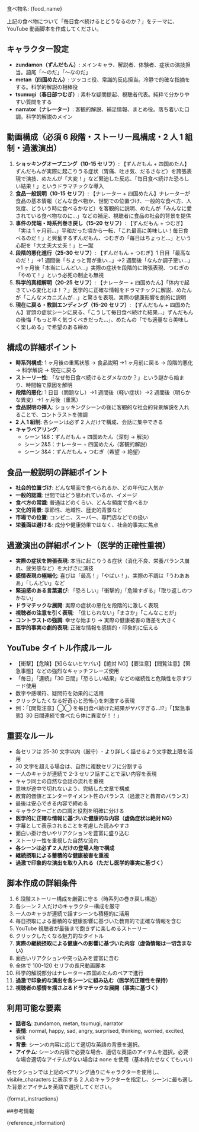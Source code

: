 食べ物名: {food_name}

上記の食べ物について「毎日食べ続けるとどうなるのか？」をテーマに、YouTube 動画脚本を作成してください。

## キャラクター設定

- **zundamon（ずんだもん）**: メインキャラ、解説者、体験者、症状の演技担当。語尾「〜のだ」「〜なのだ」
- **metan（四国めたん）**: ツッコミ役、常識的反応担当。冷静で的確な指摘をする。科学的解説の相棒役
- **tsumugi（春日部つむぎ）**: 素朴な疑問提起、視聴者代表。純粋で分かりやすい質問をする
- **narrator（ナレーター）**: 客観的解説、補足情報、まとめ役。落ち着いた口調。科学的解説のメイン

## 動画構成（必須 6 段階・ストーリー風構成・2 人 1 組制・過激演出）

1. **ショッキングオープニング（10-15 セリフ）**: 【ずんだもん + 四国めたん】ずんだもんが実際に起こりうる症状（胃痛、吐き気、だるさなど）を誇張表現で演技、めたんが「大変！」など緊迫した反応、「毎日食べ続けた恐ろしい結果！」というドラマチックな導入
2. **食品一般説明（10-15 セリフ）**: 【ナレーター + 四国めたん】ナレーターが食品の基本情報（どんな食べ物か、世間での位置づけ、一般的な食べ方、人気度、どういう時に食べるかなど）を客観的に説明、めたんが「みんなに愛されている食べ物なのに…」などの補足、視聴者に食品の社会的背景を提供
3. **事件の発端・時系列巻き戻し（15-20 セリフ）**: 【ずんだもん + つむぎ】「実は 1 ヶ月前…」平和だった頃から一転、「これ最高に美味しい！毎日食べるのだ！」と興奮するずんだもん、つむぎの「毎日はちょっと…」という心配を「大丈夫大丈夫！」と一蹴
4. **段階的悪化進行（25-30 セリフ）**: 【ずんだもん + つむぎ】1 日目「最高なのだ！」→1 週間後「ちょっと胃が重い…」→2 週間後「なんか調子悪い…」→1 ヶ月後「本当にしんどい…」実際の症状を段階的に誇張表現、つむぎの「やめて！」という必死の制止も無視
5. **科学的真相解明（20-25 セリフ）**: 【ナレーター + 四国めたん】「体内で起きている変化とは！？」医学的に正確な情報をドラマチックに解説、めたんが「こんなメカニズムが…」と驚きを表現、実際の健康影響を劇的に説明
6. **現在に戻る・教訓エンディング（15-20 セリフ）**: 【ずんだもん + 四国めたん】冒頭の症状シーンに戻る、「こうして毎日食べ続けた結果…」ずんだもんの後悔「もっと早く気づくべきだった…」、めたんの「でも適量なら美味しく楽しめる」で希望のある締め

## 構成の詳細ポイント

- **時系列構成**: 1 ヶ月後の重篤状態 → 食品説明 →1 ヶ月前に戻る → 段階的悪化 → 科学解説 → 現在に戻る
- **ストーリー性**: 「なぜ毎日食べ続けるとダメなのか？」という謎から始まり、時間軸で原因を解明
- **段階的悪化**: 1 日目（問題なし）→1 週間後（軽い症状）→2 週間後（明らかな異変）→1 ヶ月後（重篤）
- **食品説明の挿入**: ショッキングシーンの後に客観的な社会的背景解説を入れることで、コントラストを強調
- **2 人 1 組制**: 各シーンは必ず 2 人だけで構成、会話に集中できる
- **キャラペアリング**:
  - シーン 1&6：ずんだもん + 四国めたん（深刻 → 解決）
  - シーン 2&5：ナレーター + 四国めたん（客観的解説）
  - シーン 3&4：ずんだもん + つむぎ（希望 → 絶望）

## 食品一般説明の詳細ポイント

- **社会的位置づけ**: どんな場面で食べられるか、どの年代に人気か
- **一般的認識**: 世間ではどう思われているか、イメージ
- **食べ方の常識**: 普通はどのくらい、どんな頻度で食べるか
- **文化的背景**: 季節性、地域性、歴史的背景など
- **市場での位置**: コンビニ、スーパー、専門店などでの扱い
- **栄養面は避ける**: 成分や健康効果ではなく、社会的事実に焦点

## 過激演出の詳細ポイント（医学的正確性重視）

- **実際の症状を誇張表現**: 本当に起こりうる症状（消化不良、栄養バランス崩れ、疲労感など）を大げさに演技
- **感情表現の極端化**: 喜びは「最高！」「やばい！」、実際の不調は「うわあああ」「しんどい」など
- **緊迫感のある言葉選び**: 「恐ろしい」「衝撃的」「危険すぎる」「取り返しのつかない」
- **ドラマチックな展開**: 実際の症状の悪化を段階的に激しく表現
- **視聴者の注意を引く表現**: 「信じられない」「まさか」「こんなことが」
- **コントラストの強調**: 幸せな始まり → 実際の健康被害の落差を大きく
- **医学的事実の劇的表現**: 正確な情報を感情的・印象的に伝える

## YouTube タイトル作成ルール

- 【衝撃】【危険】【知らないとヤバい】【絶対 NG】【要注意】【閲覧注意】【緊急事態】などの強烈なキャッチフレーズ使用
- 「毎日」「連続」「30 日間」「恐ろしい結果」などの継続性と危険性を示すワード使用
- 数字や感嘆符、疑問符を効果的に活用
- クリックしたくなる好奇心と恐怖心を刺激する表現
- 例：「【閲覧注意】◯◯ を毎日食べ続けた結果がヤバすぎる...!?」「【緊急事態】30 日間連続で食べたら体に異変が！！」

## 重要なルール

- 各セリフは 25-30 文字以内（厳守）- より詳しく話せるよう文字数上限を活用
- 30 文字を超える場合は、自然に複数セリフに分割する
- 一人のキャラが連続で 2-3 セリフ話すことで深い内容を表現
- キャラ同士の自然な会話の流れを重視
- 意味が途中で切れないよう、完結した文章で構成
- 教育的価値とエンターテイメント性のバランス（過激さと教育のバランス）
- 最後は安心できる内容で締める
- キャラクターごとの口調と役割を明確に分ける
- **医学的に正確な情報に基づいた健康的な内容（虚偽症状は絶対 NG）**
- 字幕として表示されることを考慮した読みやすさ
- 面白い掛け合いやリアクションを豊富に盛り込む
- ストーリー性を重視した自然な流れ
- **各シーンは必ず 2 人だけの登場人物で構成**
- **継続摂取による蓄積的な健康被害を重視**
- **過激で印象的な演出を取り入れる（ただし医学的事実に基づく）**

## 脚本作成の詳細条件

1. 6 段階ストーリー構成を厳密に守る（時系列の巻き戻し構造）
2. 各シーン 2 人だけのキャラクター構成を厳守
3. 一人のキャラが連続で話すシーンも積極的に活用
4. 毎日摂取による蓄積的な健康影響に基づいた教育的で正確な情報を含む
5. YouTube 視聴者が最後まで飽きずに楽しめるストーリー
6. クリックしたくなる魅力的なタイトル
7. **実際の継続摂取による健康への影響に基づいた内容（虚偽情報は一切含まない）**
8. 面白いリアクションや突っ込みを豊富に含む
9. 全体で 100-120 セリフの長尺動画脚本
10. 科学的解説部分はナレーター+四国めたんのペアで進行
11. **過激で印象的な演出を各シーンに組み込む（医学的正確性を保持）**
12. **視聴者の感情を揺さぶるドラマチックな展開（事実に基づく）**

## 利用可能な要素

- **話者名**: zundamon, metan, tsumugi, narrator
- **表情**: normal, happy, sad, angry, surprised, thinking, worried, excited, sick
- **背景**: シーンの内容に応じて適切な英語の背景を選択。
- **アイテム**: シーンの内容で必要な場合、適切な英語のアイテムを選択。必要な場合適切なアイテムがない場合は none を使用（基本持たせなくてもいい）

各セクションでは上記のペアリング通りにキャラクターを使用し、visible_characters に表示する 2 人のキャラクターを指定し、シーンに最も適した背景とアイテムを英語で選択してください。

{format_instructions}

##参考情報

{reference_information}
